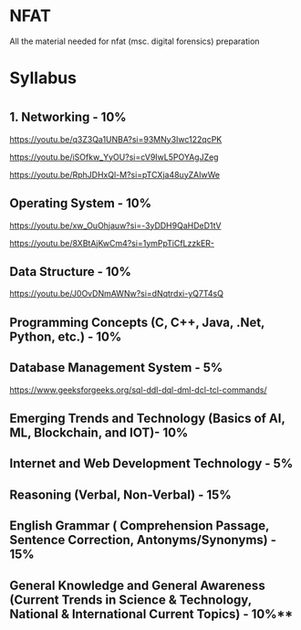 # NFAT
All the material needed for nfat (msc. digital forensics) preparation

<h1>Syllabus<h1>

**1. Networking - 10%**
-
https://youtu.be/q3Z3Qa1UNBA?si=93MNy3Iwc122qcPK

https://youtu.be/iSOfkw_YyOU?si=cV9IwL5POYAgJZeg

https://youtu.be/RphJDHxQl-M?si=pTCXja48uyZAIwWe


**Operating System - 10%**
-
https://youtu.be/xw_OuOhjauw?si=-3yDDH9QaHDeD1tV

https://youtu.be/8XBtAjKwCm4?si=1ymPpTiCfLzzkER-


**Data Structure - 10%**
-
https://youtu.be/J0OvDNmAWNw?si=dNqtrdxi-yQ7T4sQ


**Programming Concepts (C, C++, Java, .Net, Python, etc.) - 10%**
-


**Database Management System - 5%**
-
https://www.geeksforgeeks.org/sql-ddl-dql-dml-dcl-tcl-commands/

**Emerging Trends and Technology (Basics of AI, ML, Blockchain, and IOT)- 10%**
-


**Internet and Web Development Technology - 5%**
-


**Reasoning (Verbal, Non-Verbal) - 15%**
-


**English Grammar ( Comprehension Passage, Sentence Correction, Antonyms/Synonyms) - 15%**
-


**General Knowledge and General Awareness (Current Trends in Science & Technology, National & International Current Topics) - 10%****
-

